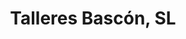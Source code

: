 ---
title: "Talleres Bascón, SL"
url: /madrid/talleres-bascon-sl/
shop: reparación de automóviles
---